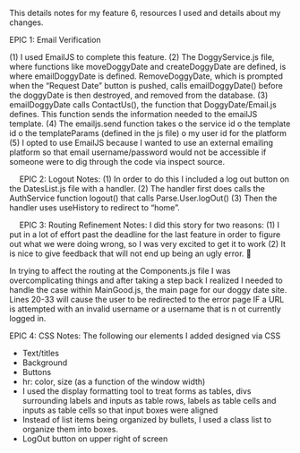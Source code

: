 This details notes for my feature 6, resources I used and details about my changes.

EPIC 1: Email Verification

(1)	I used EmailJS to complete this feature.
(2)	The DoggyService.js file, where functions like moveDoggyDate and createDoggyDate are defined, is where emailDoggyDate is defined. RemoveDoggyDate, which is prompted when the “Request Date” button is pushed, calls emailDoggyDate() before the doggyDate is then destroyed, and removed from the database.
(3)	emailDoggyDate calls ContactUs(), the function that DoggyDate/Email.js defines. This function sends the information needed to the emailJS template.
(4)	The emailjs.send function takes 
o	the service id
o	the template id
o	the templateParams (defined in the js file)
o	my user id for the platform
(5)	I opted to use EmailJS because I wanted to use an external emailing platform so that email username/password would not be accessible if someone were to dig through the code via inspect source.

 
EPIC 2: Logout
Notes: 
(1)	In order to do this I included a log out button on the DatesList.js file with a handler.
(2)	The handler first does calls the AuthService function logout() that calls Parse.User.logOut()
(3)	Then the handler uses useHistory to redirect to “home”.


 
EPIC 3: Routing Refinement
Notes: I did this story for two reasons:
(1)	I put in a lot of effort past the deadline for the last feature in order to figure out what we were doing wrong, so I was very excited to get it to work
(2)	It is nice to give feedback that will not end up being an ugly error.  

In trying to affect the routing at the Components.js file I was overcomplicating things and after taking a step back I realized I needed to handle the case within MainGood.js, 
the main page for our doggy date site. Lines 20-33 will cause the user to be redirected to the error page IF a URL is attempted with an invalid username or a username that is n
ot currently logged in.

EPIC 4: CSS 
Notes: The following our elements I added designed via CSS
-	Text/titles
-	Background
-	Buttons
-	hr: color, size (as a function of the window width)
-	I used the display formatting tool to treat forms as tables, divs surrounding labels and inputs as table rows, labels as table cells and inputs as table cells so that input boxes were aligned
-	Instead of list items being organized by bullets, I used a class list to organize them into boxes.
-	LogOut button on upper right of screen
